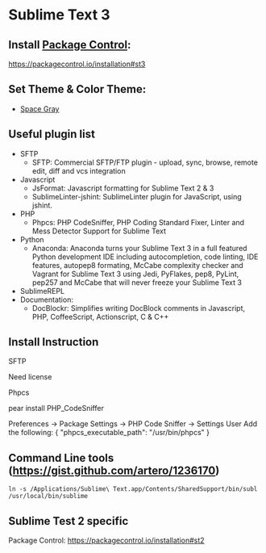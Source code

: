 # Sublime Text 3

## Install [Package Control](https://packagecontrol.io/):

  https://packagecontrol.io/installation#st3

## Set Theme & Color Theme:

  - [Space Gray](https://github.com/kkga/spacegray)

## Useful plugin list
  - SFTP
    - SFTP: Commercial SFTP/FTP plugin - upload, sync, browse, remote edit, diff and vcs integration
  - Javascript
    - JsFormat: Javascript formatting for Sublime Text 2 & 3
    - SublimeLinter-jshint: SublimeLinter plugin for JavaScript, using jshint.
  - PHP
    - Phpcs: PHP CodeSniffer, PHP Coding Standard Fixer, Linter and Mess Detector Support for Sublime Text
  - Python
    - Anaconda: Anaconda turns your Sublime Text 3 in a full featured Python development IDE including autocompletion, code linting, IDE features, autopep8 formating, McCabe complexity checker and Vagrant for Sublime Text 3 using Jedi, PyFlakes, pep8, PyLint, pep257 and McCabe that will never freeze your Sublime Text 3
  - SublimeREPL
  - Documentation:
    - DocBlockr: Simplifies writing DocBlock comments in Javascript, PHP, CoffeeScript, Actionscript, C & C++

## Install Instruction

SFTP

  Need license

Phpcs

  pear install PHP_CodeSniffer

  Preferences -> Package Settings -> PHP Code Sniffer -> Settings User
  Add the following:
  {
    "phpcs_executable_path": "/usr/bin/phpcs"
  }



## Command Line tools (https://gist.github.com/artero/1236170)

    ln -s /Applications/Sublime\ Text.app/Contents/SharedSupport/bin/subl /usr/local/bin/sublime

## Sublime Test 2 specific

Package Control: https://packagecontrol.io/installation#st2
